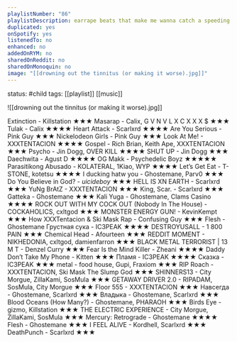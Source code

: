 ```yaml
---
playlistNumber: "86"
playlistDescription: earrape beats that make me wanna catch a speeding bullet with my head
duplicated: yes
onSpotify: yes
listenedTo: no
enhanced: no
addedOnRYM: no
sharedOnReddit: no
sharedOnMonoquin: no
image: "[[drowning out the tinnitus (or making it worse).jpg]]"
---
```

status: #child 
tags: [[playlist]] [[music]] 

![[drowning out the tinnitus (or making it worse).jpg]]

Extinction - Killstation ★★★
Masarap - Calix, G V N V L X C X X X $ ★★★
Tulak - Calix ★★★★
Heart Attack - Scarlxrd ★★★★
Are You Serious - Pink Guy ★★★
Nickelodeon Girls - Pink Guy ★★★
Look At Me! - XXXTENTACION ★★★★
Gospel - Rich Brian, Keith Ape, XXXTENTACION ★★★
Psycho - Jin Dogg, OVER KILL ★★★★
SHUT UP - Jin Dogg ★★★
Daechwita - Agust D ★★★★
OG Makk - Psychedelic Boyz ★★★★★
Parasitikong Abusado - KOLATERAL, 1Kiao, WYP ★★★★
Let’s Get Eat - T-STONE, kotetsu ★★★★
I ducking hatw you - Ghostemane, Parv0 ★★★
Do You Believe in God? - $uicideboy$ ★★★
HELL IS XN EARTH - Scarlxrd ★★★
YuNg BrAtZ - XXXTENTACION ★★★
King, Scar. - Scarlxrd ★★★
Gatteka - Ghostemane ★★★
Kali Yuga - Ghostemane, Clams Casino ★★★★
ROCK OUT WITH MY COCK OUT (Nobody In The House) - COCKAHOLICS, cxltgod ★★★
MONSTER ENERGY GUN! - KevinKempt ★★★
How XXXTentacion & Ski Mask Rap - Confusing Guy ★★★
Flesh - Ghostemane
Грустная сука - IC3PEAK ★★★★
DESTROYUSALL - 1 800 PAIN ★★★
Chemical Head - Afourteen ★★★
REDDIT MOMENT - NIKHEDONIA, cxltgod, damienfarron ★★★
BLACK METAL TERRORIST | 13 M T - Denzel Curry ★★★
Fear Is the Mind Killer - Zheani ★★★★
Daddy Don’t Take My Phone - Kitten ★★★
Пламя - IC3PEAK ★★★★
Сказка - IC3PEAK ★★★
metal - food house, Gupi, Fraxiom ★★★
RIP Roach - XXXTENTACION, Ski Mask The Slump God ★★★
SHINNERS13 - City Morgue, ZillaKami, SosMula ★★★
GETAWAY DRIVER 2.0 - RIPADAM, SosMula, City Morgue ★★★
Floor 555 - XXXTENTACION ★★★
Навсегда - Ghostemane, Scarlxrd ★★★
Владыка - Ghostemane, Scarlxrd ★★★
Blood Oceans (How Many?) - Ghostemane, PHARAOH ★★★
Birds Eye - gizmo, Killstation ★★★
THE ELECTRIC EXPERIENCE - City Morgue, ZillaKami, SosMula ★★★
Mercury: Retrograde - Ghostemane ★★★★
Flesh - Ghostemane ★★★
I FEEL ALIVE - Kordhell, Scarlxrd ★★★
DeathPunch - Scarlxrd ★★★

